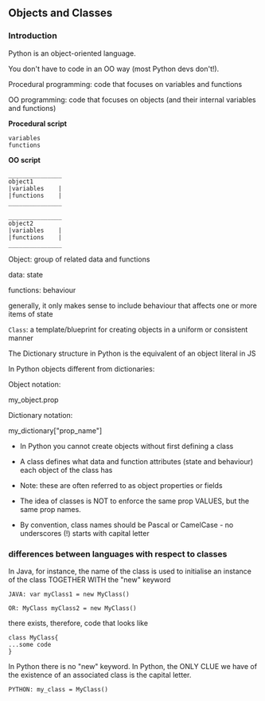 ## Objects and Classes

### Introduction

Python is an object-oriented language.

You don't have to code in an OO way (most Python devs don't!).

Procedural programming: code that focuses on variables and functions

OO programming: code that focuses on objects (and their internal variables and functions)

**Procedural script**

    variables
    functions

**OO script**

    _______________
    object1
    |variables    |
    |functions    |
    _______________

    _______________
    object2
    |variables    |
    |functions    |
    _______________

Object: group of related data and functions

data: state

functions: behaviour

generally, it only makes sense to include behaviour that affects one or more items of state

`Class`: a template/blueprint for creating objects in a uniform or consistent manner

The Dictionary structure in Python is the equivalent of an object literal in JS

In Python objects different from dictionaries:

Object notation:

my_object.prop

Dictionary notation:

my_dictionary["prop_name"]

- In Python you cannot create objects without first defining a class

- A class defines what data and function attributes (state and behaviour) each object of the class has
- Note: these are often referred to as object properties or fields
- The idea of classes is NOT to enforce the same prop VALUES, but the same prop names.
- By convention, class names should be Pascal or CamelCase - no underscores (!) starts with capital letter

### differences between languages with respect to classes

In Java, for instance, the name of the class is used to initialise an instance of the class TOGETHER WITH the "new" keyword

    JAVA: var myClass1 = new MyClass()

    OR: MyClass myClass2 = new MyClass()

there exists, therefore, code that looks like

    class MyClass{
    ...some code
    }

In Python there is no "new" keyword.
In Python, the ONLY CLUE we have of the existence of an associated class is the capital letter.

    PYTHON: my_class = MyClass()
